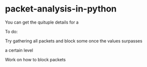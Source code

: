 # packet-analysis-in-python

You can get the quituple details for a 

To do:

Try gathering all packets and block some once the values surpasses

a certain level

Work on how to block packets
